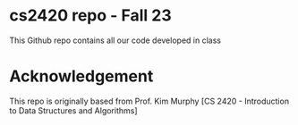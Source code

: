 # cs2420 repo - Fall 23
This Github repo contains all our code developed in class

# Acknowledgement
This repo is originally based from Prof. Kim Murphy [CS 2420 - Introduction to Data Structures and Algorithms]
